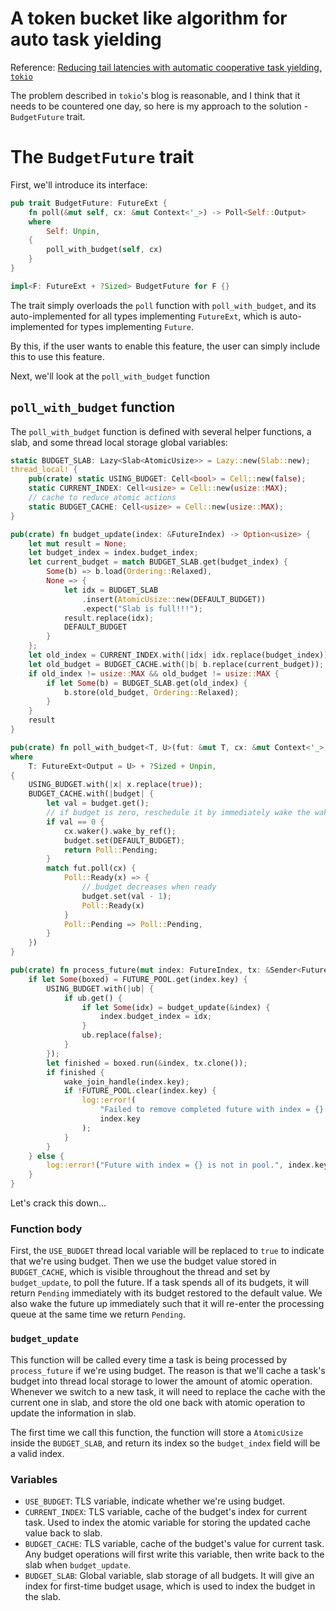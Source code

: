 # A token bucket like algorithm for auto task yielding

Reference: [Reducing tail latencies with automatic cooperative task yielding, `tokio`](https://tokio.rs/blog/2020-04-preemption)

The problem described in `tokio`'s blog is reasonable, and I think that it needs to be
countered one day, so here is my approach to the solution - `BudgetFuture` trait.

# The `BudgetFuture` trait

First, we'll introduce its interface:

```rust
pub trait BudgetFuture: FutureExt {
    fn poll(&mut self, cx: &mut Context<'_>) -> Poll<Self::Output>
    where
        Self: Unpin,
    {
        poll_with_budget(self, cx)
    }
}

impl<F: FutureExt + ?Sized> BudgetFuture for F {}
```

The trait simply overloads the `poll` function with `poll_with_budget`, and its auto-implemented for
all types implementing `FutureExt`, which is auto-implemented for types implementing `Future`.

By this, if the user wants to enable this feature, the user can simply include this to use this feature.

Next, we'll look at the `poll_with_budget` function

## `poll_with_budget` function

The `poll_with_budget` function is defined with several helper functions, a slab, and some thread local storage global variables:

```rust
static BUDGET_SLAB: Lazy<Slab<AtomicUsize>> = Lazy::new(Slab::new);
thread_local! {
    pub(crate) static USING_BUDGET: Cell<bool> = Cell::new(false);
    static CURRENT_INDEX: Cell<usize> = Cell::new(usize::MAX);
    // cache to reduce atomic actions
    static BUDGET_CACHE: Cell<usize> = Cell::new(usize::MAX);
}

pub(crate) fn budget_update(index: &FutureIndex) -> Option<usize> {
    let mut result = None;
    let budget_index = index.budget_index;
    let current_budget = match BUDGET_SLAB.get(budget_index) {
        Some(b) => b.load(Ordering::Relaxed),
        None => {
            let idx = BUDGET_SLAB
                .insert(AtomicUsize::new(DEFAULT_BUDGET))
                .expect("Slab is full!!!");
            result.replace(idx);
            DEFAULT_BUDGET
        }
    };
    let old_index = CURRENT_INDEX.with(|idx| idx.replace(budget_index));
    let old_budget = BUDGET_CACHE.with(|b| b.replace(current_budget));
    if old_index != usize::MAX && old_budget != usize::MAX {
        if let Some(b) = BUDGET_SLAB.get(old_index) {
            b.store(old_budget, Ordering::Relaxed);
        }
    }
    result
}

pub(crate) fn poll_with_budget<T, U>(fut: &mut T, cx: &mut Context<'_>) -> Poll<U>
where
    T: FutureExt<Output = U> + ?Sized + Unpin,
{
    USING_BUDGET.with(|x| x.replace(true));
    BUDGET_CACHE.with(|budget| {
        let val = budget.get();
        // if budget is zero, reschedule it by immediately wake the waker then return Poll::Pending (yield_now)
        if val == 0 {
            cx.waker().wake_by_ref();
            budget.set(DEFAULT_BUDGET);
            return Poll::Pending;
        }
        match fut.poll(cx) {
            Poll::Ready(x) => {
                // budget decreases when ready
                budget.set(val - 1);
                Poll::Ready(x)
            }
            Poll::Pending => Poll::Pending,
        }
    })
}

pub(crate) fn process_future(mut index: FutureIndex, tx: &Sender<FutureIndex>) {
    if let Some(boxed) = FUTURE_POOL.get(index.key) {
        USING_BUDGET.with(|ub| {
            if ub.get() {
                if let Some(idx) = budget_update(&index) {
                    index.budget_index = idx;
                }
                ub.replace(false);
            }
        });
        let finished = boxed.run(&index, tx.clone());
        if finished {
            wake_join_handle(index.key);
            if !FUTURE_POOL.clear(index.key) {
                log::error!(
                    "Failed to remove completed future with index = {} from pool.",
                    index.key
                );
            }
        }
    } else {
        log::error!("Future with index = {} is not in pool.", index.key);
    }
}
```

Let's crack this down...

### Function body

First, the `USE_BUDGET` thread local variable will be replaced to `true` to indicate that we're using budget.
Then we use the budget value stored in `BUDGET_CACHE`, which is visible throughout the thread and set by `budget_update`,
to poll the future. If a task spends all of its budgets, it will return `Pending` immediately with its budget restored to the default value.
We also wake the future up immediately such that it will re-enter the processing queue at the same time we return `Pending`.

### `budget_update`

This function will be called every time a task is being processed by `process_future` if we're using budget.
The reason is that we'll cache a task's budget into thread local storage to lower the amount of atomic operation.
Whenever we switch to a new task, it will need to replace the cache with the current one in slab, and store the old one
back with atomic operation to update the information in slab.

The first time we call this function, the function will store a `AtomicUsize` inside the `BUDGET_SLAB`,
and return its index so the `budget_index` field will be a valid index.

### Variables

- `USE_BUDGET`: TLS variable, indicate whether we're using budget.
- `CURRENT_INDEX`: TLS variable, cache of the budget's index for current task. Used to index the atomic variable for storing the updated cache value back to slab.
- `BUDGET_CACHE`: TLS variable, cache of the budget's value for current task. Any budget operations will first write this variable, then write back to the slab when `budget_update`.
- `BUDGET_SLAB`: Global variable, slab storage of all budgets. It will give an index for first-time budget usage, which is used to index the budget in the slab.
